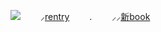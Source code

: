 <p align="center">
     
![](https://komarev.com/ghpvc/?username=guineapirate&color=4a578d&style=flat-plastic)   ⸝<a href="https://rentry.co/carpto">rentry</a>   .   ⸝⸝<a href="https://guineapirate.atabook.org/">‎‎新book</a>
